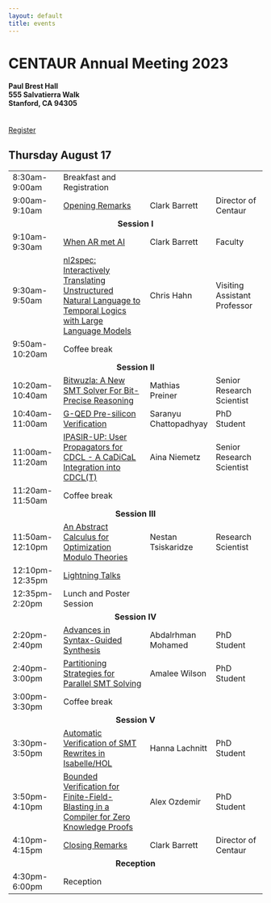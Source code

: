 ```yaml
---
layout: default
title: events
---
```


<h1>CENTAUR Annual Meeting 2023</h1>
<h4>Paul Brest Hall<br/>
555 Salvatierra Walk<br/>
Stanford, CA 94305</h4>
<br/>
<a href="https://www.eventbrite.com/e/centaur-2023-annual-meeting-tickets-646630839247" class="btn">
Register
</a>

<h2>Thursday August 17</h2>
<table>
<tr>
<td style="width:20%;">8:30am-9:00am</td>
<td style="width:32">Breakfast and Registration</td>
<td style="width:18%;"></td>
<td style="width:20%;"></td>
</tr>

<tr>
<td>9:00am-9:10am</td>
<td><a href="https://www.youtube.com/watch?v=l57H7L_shfg&list=PLqYw1C4YGfr04V6aGSkZw9_1TyQ2F6bQN&index=11&pp=iAQB">Opening Remarks</a></td>
<td>Clark Barrett</td>
<td>Director of Centaur</td>
</tr>

<tr>
<td colspan="4" style="text-align:center;font-weight:bold;">
Session I
</td>
</tr>
<tr>
<td>9:10am-9:30am</td>
<td><a href="https://www.youtube.com/watch?v=l57H7L_shfg&list=PLqYw1C4YGfr04V6aGSkZw9_1TyQ2F6bQN&index=11&pp=iAQB">When AR met AI</a></td>
<td>Clark Barrett</td>
<td>Faculty</td>
</tr>
<tr>
<td>9:30am-9:50am</td>
<td><a href="https://www.youtube.com/watch?v=txjKdJYlrVk&list=PLqYw1C4YGfr04V6aGSkZw9_1TyQ2F6bQN&index=8&pp=iAQB">nl2spec: Interactively Translating Unstructured Natural Language to Temporal Logics with Large Language Models</a></td>
<td>Chris Hahn</td>
<td>Visiting Assistant Professor</td>
</tr>
<tr>
<td>9:50am-10:20am</td>
<td>Coffee break</td>
<td></td>
<td></td>
</tr>

<tr>
<td colspan="4" style="text-align:center;font-weight:bold;">
Session II
</td>
</tr>
<tr>
<td>10:20am-10:40am</td>
<td><a href="https://www.youtube.com/watch?v=mAG6hahPGv8&list=PLqYw1C4YGfr04V6aGSkZw9_1TyQ2F6bQN&index=4&pp=iAQB">Bitwuzla: A New SMT Solver For Bit-Precise Reasoning</a></td>
<td>Mathias Preiner</td>
<td>Senior Research Scientist</td>
</tr>
<tr>
<td>10:40am-11:00am</td>
<td><a href="https://www.youtube.com/watch?v=hTJjq0Wudyk&list=PLqYw1C4YGfr04V6aGSkZw9_1TyQ2F6bQN&index=6&pp=iAQB">G-QED Pre-silicon Verification</a></td>
<td>Saranyu Chattopadhyay</td>
<td>PhD Student</td>
</tr>
<tr>
<td>11:00am-11:20am</td>
<td><a href="https://www.youtube.com/watch?v=mIlIaqo2niI&list=PLqYw1C4YGfr04V6aGSkZw9_1TyQ2F6bQN&index=7&pp=iAQB">IPASIR-UP: User Propagators for CDCL - A CaDiCaL Integration into CDCL(T)</a></td>
<td>Aina Niemetz</td>
<td>Senior Research Scientist</td>
</tr>
<tr>
<td>11:20am-11:50am</td>
<td>Coffee break</td>
<td></td>
<td></td>
</tr>

<tr>
<td colspan="4" style="text-align:center;font-weight:bold;">
Session III
</td>
</tr>

<tr>
<td>11:50am-12:10pm</td>
<td><a href="https://www.youtube.com/watch?v=XUwBpXHxvek&list=PLqYw1C4YGfr04V6aGSkZw9_1TyQ2F6bQN&index=5&pp=iAQB">An Abstract Calculus for Optimization Modulo Theories</a></td>
<td>Nestan Tsiskaridze</td>
<td>Research Scientist</td>
</tr>

<tr>
<td>12:10pm-12:35pm</td>
<td><a href="https://www.youtube.com/watch?v=frmlYplrCr8&list=PLqYw1C4YGfr04V6aGSkZw9_1TyQ2F6bQN&index=3&pp=iAQB">Lightning Talks</a></td>
<td></td>
<td></td>
</tr>

<tr>
<td>12:35pm-2:20pm</td>
<td>Lunch and Poster Session</td>
<td></td>
<td></td>
</tr>

<tr>
<td colspan="4" style="text-align:center;font-weight:bold;">
Session IV
</td>
</tr>
<tr>
<td>2:20pm-2:40pm</td>
<td><a href="https://www.youtube.com/watch?v=jDRm-iTlLO4&list=PLqYw1C4YGfr04V6aGSkZw9_1TyQ2F6bQN&index=1&pp=iAQB">Advances in Syntax-Guided Synthesis</a></td>
<td>Abdalrhman Mohamed</td>
<td>PhD Student</td>
</tr>
<tr>
<td>2:40pm-3:00pm</td>
<td><a href="https://www.youtube.com/watch?v=OIERDqGHSVQ&list=PLqYw1C4YGfr04V6aGSkZw9_1TyQ2F6bQN&index=10&pp=iAQB">Partitioning Strategies for Parallel SMT Solving</a></td>
<td>Amalee Wilson</td>
<td>PhD Student</td>
</tr>
<tr>
<td>3:00pm-3:30pm</td>
<td>Coffee break</td>
<td></td>
<td></td>
</tr>

<tr>
<td colspan="4" style="text-align:center;font-weight:bold;">
Session V
</td>
</tr>
<tr>
<td>3:30pm-3:50pm</td>
<td><a href="https://www.youtube.com/watch?v=WPbEbQoxzgY&list=PLqYw1C4YGfr04V6aGSkZw9_1TyQ2F6bQN&index=12&pp=iAQB">Automatic Verification of SMT Rewrites in Isabelle/HOL</a></td>
<td>Hanna Lachnitt</td>
<td>PhD Student</td>
</tr>
<tr>
<td>3:50pm-4:10pm</td>
<td><a href="https://www.youtube.com/watch?v=BCkn5mamdKA&list=PLqYw1C4YGfr04V6aGSkZw9_1TyQ2F6bQN&index=9&pp=iAQB">Bounded Verification for Finite-Field-Blasting in a Compiler for Zero Knowledge Proofs</a></td>
<td>Alex Ozdemir</td>
<td>PhD Student</td>
</tr>
<tr>
<td>4:10pm-4:15pm</td>
<td><a href="https://www.youtube.com/watch?v=CgmSafmOSUo&list=PLqYw1C4YGfr04V6aGSkZw9_1TyQ2F6bQN&index=2&pp=iAQB">Closing Remarks</a></td>
<td>Clark Barrett</td>
<td>Director of Centaur</td>
</tr>

<tr>
<td colspan="4" style="text-align:center;font-weight:bold;">
Reception
</td>
</tr>
<tr>
<td>4:30pm-6:00pm</td>
<td colspan="3">Reception</td>
</tr>

</table>
